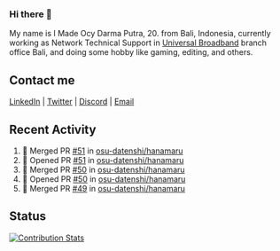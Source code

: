 ### Hi there 👋

My name is I Made Ocy Darma Putra, 20. from Bali, Indonesia, currently working as Network Technical Support in [Universal Broadband](https://universal.net.id) branch office Bali, and doing some hobby like gaming, editing, and others.

## Contact me

[LinkedIn](https://linkedin.com/in/troke) | [Twitter](https://twitter.com/darma_ochi) | [Discord](https://link.troke.id/discord) | <a href="mailto:ochi@troke.id">Email</a> 

## Recent Activity

<!--START_SECTION:activity-->
1. 🎉 Merged PR [#51](https://github.com/osu-datenshi/hanamaru/pull/51) in [osu-datenshi/hanamaru](https://github.com/osu-datenshi/hanamaru)
2. 💪 Opened PR [#51](https://github.com/osu-datenshi/hanamaru/pull/51) in [osu-datenshi/hanamaru](https://github.com/osu-datenshi/hanamaru)
3. 🎉 Merged PR [#50](https://github.com/osu-datenshi/hanamaru/pull/50) in [osu-datenshi/hanamaru](https://github.com/osu-datenshi/hanamaru)
4. 💪 Opened PR [#50](https://github.com/osu-datenshi/hanamaru/pull/50) in [osu-datenshi/hanamaru](https://github.com/osu-datenshi/hanamaru)
5. 🎉 Merged PR [#49](https://github.com/osu-datenshi/hanamaru/pull/49) in [osu-datenshi/hanamaru](https://github.com/osu-datenshi/hanamaru)
<!--END_SECTION:activity-->

## Status

[![Contribution Stats](https://github-contribution-stats.vercel.app/api/?username=troke12)](https://github.com/LordDashMe/github-contribution-stats/)
